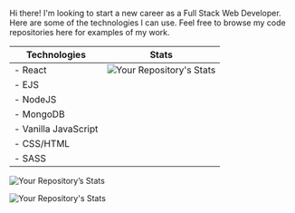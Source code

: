 Hi there! I'm looking to start a new career as a Full Stack Web Developer. Here are some of the technologies I can use. Feel free to browse my code repositories here for examples of my work.

| Technologies | Stats |
|---------------------------------|---------------------------------|
|- React                          |![Your Repository's Stats](https://github-readme-stats.vercel.app/api/top-langs/?username=fetchcat&theme=onedark) |
|- EJS                            |
|- NodeJS                         |
|- MongoDB                        |
|- Vanilla JavaScript             |
|- CSS/HTML                       |
|- SASS                           |


![Your Repository’s Stats](https://github-readme-stats.vercel.app/api?username=fetchcat&show_icons=true&theme=onedark)


![Your Repository's Stats](https://github-readme-stats.vercel.app/api/top-langs/?username=fetchcat&theme=onedark)
